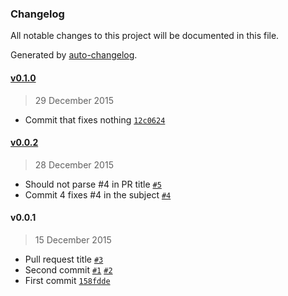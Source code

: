 ### Changelog
All notable changes to this project will be documented in this file.

Generated by [auto-changelog](https://github.com/CookPete/auto-changelog).

#### [v0.1.0](https://github.com/user/repo/compare/v0.0.2...v0.1.0)
> 29 December 2015
- Commit that fixes nothing [`12c0624`](https://github.com/user/repo/commit/12c0624e7e419a70bd5f3b403d7e0bd8f23ec617)

#### [v0.0.2](https://github.com/user/repo/compare/v0.0.1...v0.0.2)
> 28 December 2015
- Should not parse #4 in PR title [`#5`](https://github.com/user/repo/pull/5)
- Commit 4 fixes #4 in the subject [`#4`](https://github.com/user/repo/issues/4)

#### v0.0.1
> 15 December 2015
- Pull request title [`#3`](https://github.com/user/repo/pull/3)
- Second commit [`#1`](https://github.com/user/repo/issues/1) [`#2`](https://github.com/user/repo/issues/2)
- First commit [`158fdde`](https://github.com/user/repo/commit/158fdde54b6188c9f9ca3034e9cb5bcc3fe3ff69)

